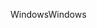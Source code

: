 <span data-ttu-id="4b6fb-101">Windows</span><span class="sxs-lookup"><span data-stu-id="4b6fb-101">Windows</span></span>